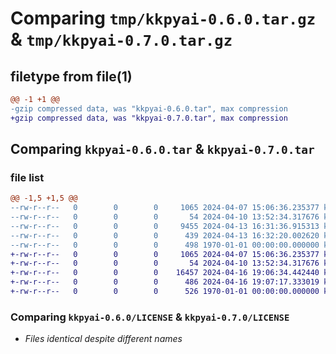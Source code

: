 # Comparing `tmp/kkpyai-0.6.0.tar.gz` & `tmp/kkpyai-0.7.0.tar.gz`

## filetype from file(1)

```diff
@@ -1 +1 @@
-gzip compressed data, was "kkpyai-0.6.0.tar", max compression
+gzip compressed data, was "kkpyai-0.7.0.tar", max compression
```

## Comparing `kkpyai-0.6.0.tar` & `kkpyai-0.7.0.tar`

### file list

```diff
@@ -1,5 +1,5 @@
--rw-r--r--   0        0        0     1065 2024-04-07 15:06:36.235377 kkpyai-0.6.0/LICENSE
--rw-r--r--   0        0        0       54 2024-04-10 13:52:34.317676 kkpyai-0.6.0/README.md
--rw-r--r--   0        0        0     9455 2024-04-13 16:31:36.915313 kkpyai-0.6.0/kkpyai/kktorch.py
--rw-r--r--   0        0        0      439 2024-04-13 16:32:20.002620 kkpyai-0.6.0/pyproject.toml
--rw-r--r--   0        0        0      498 1970-01-01 00:00:00.000000 kkpyai-0.6.0/PKG-INFO
+-rw-r--r--   0        0        0     1065 2024-04-07 15:06:36.235377 kkpyai-0.7.0/LICENSE
+-rw-r--r--   0        0        0       54 2024-04-10 13:52:34.317676 kkpyai-0.7.0/README.md
+-rw-r--r--   0        0        0    16457 2024-04-16 19:06:34.442440 kkpyai-0.7.0/kkpyai/kktorch.py
+-rw-r--r--   0        0        0      486 2024-04-16 19:07:17.333019 kkpyai-0.7.0/pyproject.toml
+-rw-r--r--   0        0        0      526 1970-01-01 00:00:00.000000 kkpyai-0.7.0/PKG-INFO
```

### Comparing `kkpyai-0.6.0/LICENSE` & `kkpyai-0.7.0/LICENSE`

 * *Files identical despite different names*

